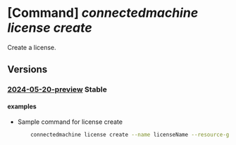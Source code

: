 # [Command] _connectedmachine license create_

Create a license.

## Versions

### [2024-05-20-preview](/Resources/mgmt-plane/L3N1YnNjcmlwdGlvbnMve30vcmVzb3VyY2Vncm91cHMve30vcHJvdmlkZXJzL21pY3Jvc29mdC5oeWJyaWRjb21wdXRlL2xpY2Vuc2VzL3t9/2024-05-20-preview.xml) **Stable**

<!-- mgmt-plane /subscriptions/{}/resourcegroups/{}/providers/microsoft.hybridcompute/licenses/{} 2024-05-20-preview -->

#### examples

- Sample command for license create
    ```bash
        connectedmachine license create --name licenseName --resource-group myResourceGroup --location 'eastus2euap' --license-type 'ESU' --state 'Activated' --target 'Windows Server 2012' --edition 'Datacenter' --type 'pCore' --processors 16 --subscription mySubscription
    ```
